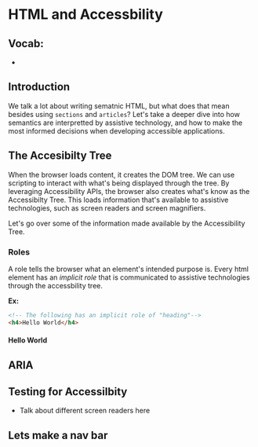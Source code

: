 # HTML and Accessbility

## Vocab:
* 

## Introduction
We talk a lot about writing sematnic HTML, but what does that mean besides using `sections` and `articles`? Let's take a deeper dive into how semantics are interpretted by assistive technology, and how to make the most informed decisions when developing accessible applications.

## The Accesibilty Tree 
When the browser loads content, it creates the DOM tree. We can use scripting to interact with what's being displayed through the tree. By leveraging Accessibility APIs, the browser also creates what's know as the Accessibilty Tree. This loads information that's available to assistive technologies, such as screen readers and screen magnifiers.

Let's go over some of the information made available by the Accessibility Tree. 

### Roles
A role tells the browser what an element's intended purpose is. Every html element has an *implicit role* that is communicated to assistive technologies through the accessbility tree.

**Ex:** 
```html
<!-- The following has an implicit role of "heading"-->
<h4>Hello World</h4> 
```
#### Hello World

## ARIA

## Testing for Accessilbity
- Talk about different screen readers here

## Lets make a nav bar